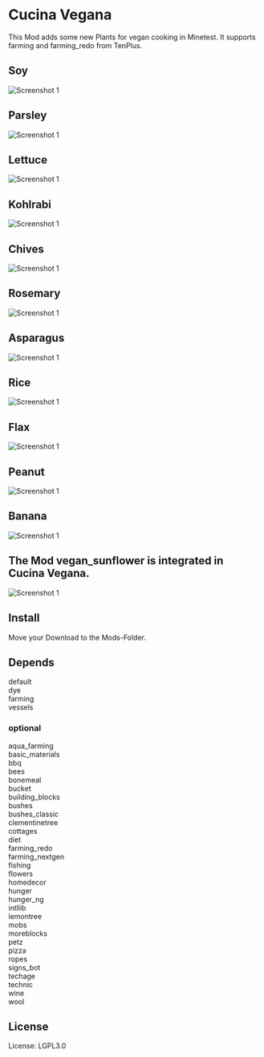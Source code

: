 # Cucina Vegana


This Mod adds some new Plants for vegan cooking in Minetest.
It supports farming and farming_redo from TenPlus.

## Soy
![Screenshot 1](textures/cucina_vegana_soy_screenshot.jpg)
<br>
## Parsley
![Screenshot 1](textures/cucina_vegana_parsley_screenshot.jpg)
<br>
## Lettuce
![Screenshot 1](textures/cucina_vegana_lettuce_screenshot.jpg)
<br>
## Kohlrabi
![Screenshot 1](textures/cucina_vegana_kohlrabi_screenshot.jpg)
<br>
## Chives
![Screenshot 1](textures/cucina_vegana_chives_screenshot.jpg)
<br>
## Rosemary
![Screenshot 1](textures/cucina_vegana_rosemary_screenshot.jpg)
<br>

## Asparagus
![Screenshot 1](textures/cucina_vegana_asparagus_screenshot.jpg)
<br>

## Rice
![Screenshot 1](textures/cucina_vegana_rice_screenshot.jpg)
<br>

## Flax
![Screenshot 1](textures/cucina_vegana_flax_screenshot.jpg)
<br>

## Peanut
![Screenshot 1](textures/cucina_vegana_peanut_screenshot.jpg)
<br>

## Banana
![Screenshot 1](textures/cucina_vegana_banana_screenshot.jpg)
<br>

## The Mod vegan_sunflower is integrated in Cucina Vegana.
![Screenshot 1](textures/cucina_vegana_sunflower_screenshot.jpg)

## Install

Move your Download to the Mods-Folder.

## Depends

default<br>
dye<br>
farming<br>
vessels<br>

### optional

aqua_farming<br>
basic_materials<br>
bbq<br>
bees<br>
bonemeal<br>
bucket<br>
building_blocks<br>
bushes<br>
bushes_classic<br>
clementinetree<br>
cottages<br>
diet<br>
farming_redo<br>
farming_nextgen<br>
fishing<br>
flowers<br>
homedecor<br>
hunger<br>
hunger_ng<br>
intllib<br>
lemontree<br>
mobs<br>
moreblocks<br>
petz<br>
pizza<br>
ropes<br>
signs_bot<br>
techage<br>
technic<br>
wine<br>
wool<br>

## License

License: LGPL3.0



